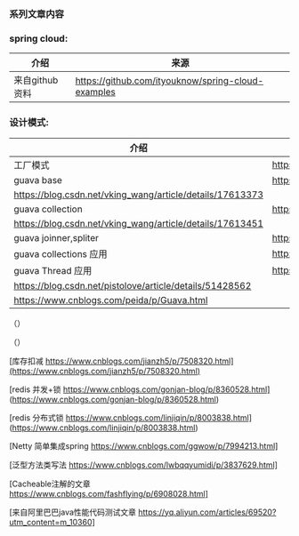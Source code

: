
### 系列文章内容

### spring cloud:
介绍|来源
---|------
来自github资料|https://github.com/ityouknow/spring-cloud-examples


### 设计模式:
介绍|来源
---|------
工厂模式|https://blog.csdn.net/qq_34337272/article/details/80472071
guava base|https://blog.csdn.net/vking_wang/article/details/17613373
|https://blog.csdn.net/vking_wang/article/details/17613373
guava collection|https://blog.csdn.net/vking_wang/article/details/17613451
|https://blog.csdn.net/vking_wang/article/details/17613451
guava joinner,spliter|https://blog.csdn.net/vking_wang/article/details/17613479 |https://blog.csdn.net/vking_wang/article/details/17613479
guava collections 应用|http://www.cnblogs.com/huang0925/p/3160094.html
guava Thread 应用|https://www.cnblogs.com/jun-ma/p/4846839.html\
|https://blog.csdn.net/pistolove/article/details/51428562
|https://www.cnblogs.com/peida/p/Guava.html

                     
  （）
                     
  （）
 
 
 [库存扣减  https://www.cnblogs.com/jianzh5/p/7508320.html](https://www.cnblogs.com/jianzh5/p/7508320.html)

 [redis 并发+锁 https://www.cnblogs.com/gonjan-blog/p/8360528.html] (https://www.cnblogs.com/gonjan-blog/p/8360528.html)
 
 [redis 分布式锁  https://www.cnblogs.com/linjiqin/p/8003838.html] (https://www.cnblogs.com/linjiqin/p/8003838.html)

 [Netty 简单集成spring  https://www.cnblogs.com/ggwow/p/7994213.html] 
 
 [泛型方法类写法  https://www.cnblogs.com/lwbqqyumidi/p/3837629.html]
 
 [Cacheable注解的文章  https://www.cnblogs.com/fashflying/p/6908028.html]

 [来自阿里巴巴java性能代码测试文章  https://yq.aliyun.com/articles/69520?utm_content=m_10360]
